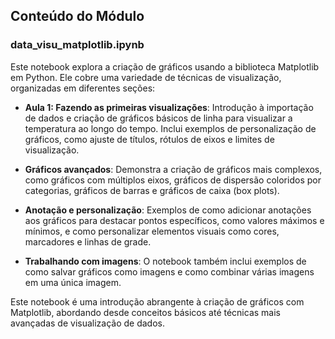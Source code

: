 ## Conteúdo do Módulo

### data_visu_matplotlib.ipynb
Este notebook explora a criação de gráficos usando a biblioteca Matplotlib em Python. Ele cobre uma variedade de técnicas de visualização, organizadas em diferentes seções:

- **Aula 1: Fazendo as primeiras visualizações**: Introdução à importação de dados e criação de gráficos básicos de linha para visualizar a temperatura ao longo do tempo. Inclui exemplos de personalização de gráficos, como ajuste de títulos, rótulos de eixos e limites de visualização.

- **Gráficos avançados**: Demonstra a criação de gráficos mais complexos, como gráficos com múltiplos eixos, gráficos de dispersão coloridos por categorias, gráficos de barras e gráficos de caixa (box plots). 

- **Anotação e personalização**: Exemplos de como adicionar anotações aos gráficos para destacar pontos específicos, como valores máximos e mínimos, e como personalizar elementos visuais como cores, marcadores e linhas de grade.

- **Trabalhando com imagens**: O notebook também inclui exemplos de como salvar gráficos como imagens e como combinar várias imagens em uma única imagem.

Este notebook é uma introdução abrangente à criação de gráficos com Matplotlib, abordando desde conceitos básicos até técnicas mais avançadas de visualização de dados.
